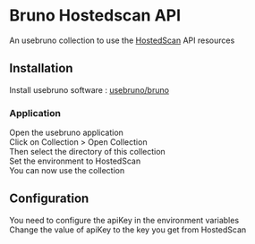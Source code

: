 # Bruno Hostedscan API

An usebruno collection to use the [HostedScan](https://hostedscan.com/) API resources

## Installation

Install usebruno software : [usebruno/bruno](https://github.com/usebruno/bruno)

### Application

Open the usebruno application  
Click on Collection > Open Collection  
Then select the directory of this collection  
Set the environment to HostedScan  
You can now use the collection  

## Configuration

You need to configure the apiKey in the environment variables  
Change the value of apiKey to the key you get from HostedScan  
